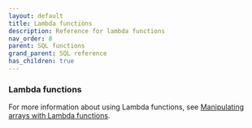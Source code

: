 ```yaml
---
layout: default
title: Lambda functions
description: Reference for lambda functions
nav_order: 8
parent: SQL functions
grand_parent: SQL reference
has_children: true
---
```


### Lambda functions

For more information about using Lambda functions, see [Manipulating arrays with Lambda functions](../../../Guides/working-with-semi-structured-data/working-with-arrays.md#manipulating-arrays-with-lambda-functions).
